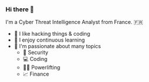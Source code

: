 ### Hi there 👋

I'm a Cyber Threat Intelligence Analyst from France. 🇫🇷

- 🌱 I like hacking things & coding
- 📖 I enjoy continuous learning
- 🔭 I'm passionate about many topics
  - 🔐 Security
  - 💻 Coding
  - 🏋️‍♂️ Powerlifting
  - 📈 Finance
